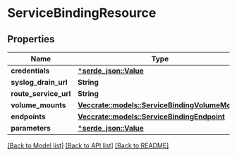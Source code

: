 # ServiceBindingResource

## Properties

Name | Type | Description | Notes
------------ | ------------- | ------------- | -------------
**credentials** | [***serde_json::Value**](.md) |  | [optional] 
**syslog_drain_url** | **String** |  | [optional] 
**route_service_url** | **String** |  | [optional] 
**volume_mounts** | [**Vec<crate::models::ServiceBindingVolumeMount>**](ServiceBindingVolumeMount.md) |  | [optional] 
**endpoints** | [**Vec<crate::models::ServiceBindingEndpoint>**](ServiceBindingEndpoint.md) |  | [optional] 
**parameters** | [***serde_json::Value**](.md) |  | [optional] 

[[Back to Model list]](../README.md#documentation-for-models) [[Back to API list]](../README.md#documentation-for-api-endpoints) [[Back to README]](../README.md)


